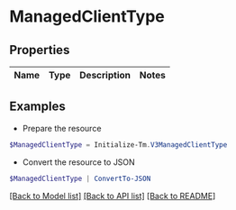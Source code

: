 # ManagedClientType
## Properties

Name | Type | Description | Notes
------------ | ------------- | ------------- | -------------

## Examples

- Prepare the resource
```powershell
$ManagedClientType = Initialize-Tm.V3ManagedClientType 
```

- Convert the resource to JSON
```powershell
$ManagedClientType | ConvertTo-JSON
```

[[Back to Model list]](../README.md#documentation-for-models) [[Back to API list]](../README.md#documentation-for-api-endpoints) [[Back to README]](../README.md)

